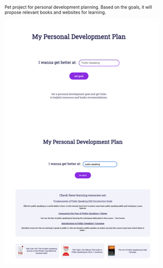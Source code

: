 Pet project for personal development planning. 
Based on the goals, it will propose relevant books and websites for learning.

<img width="600" alt="" src="https://github.com/ProblemSPb/recommend/blob/main/dev_plan.png">
<img width="600" alt="" src="https://github.com/ProblemSPb/recommend/blob/main/recommend.png">
